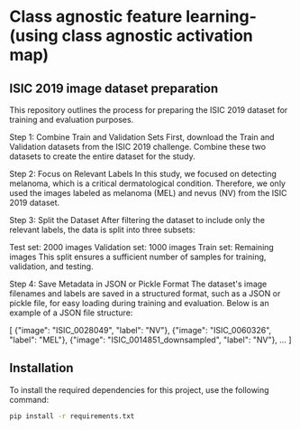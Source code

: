 # Class agnostic feature learning- (using class agnostic activation map)

## ISIC 2019 image dataset preparation
This repository outlines the process for preparing the ISIC 2019 dataset for training and evaluation purposes.

Step 1: Combine Train and Validation Sets
First, download the Train and Validation datasets from the ISIC 2019 challenge. Combine these two datasets to create the entire dataset for the study.

Step 2: Focus on Relevant Labels
In this study, we focused on detecting melanoma, which is a critical dermatological condition. Therefore, we only used the images labeled as melanoma (MEL) and nevus (NV) from the ISIC 2019 dataset.

Step 3: Split the Dataset
After filtering the dataset to include only the relevant labels, the data is split into three subsets:

Test set: 2000 images
Validation set: 1000 images
Train set: Remaining images
This split ensures a sufficient number of samples for training, validation, and testing.

Step 4: Save Metadata in JSON or Pickle Format
The dataset's image filenames and labels are saved in a structured format, such as a JSON or pickle file, for easy loading during training and evaluation. Below is an example of a JSON file structure:

[
    {"image": "ISIC_0028049", "label": "NV"},
    {"image": "ISIC_0060326", "label": "MEL"},
    {"image": "ISIC_0014851_downsampled", "label": "NV"},
    ...
]

## Installation

To install the required dependencies for this project, use the following command:

```bash
pip install -r requirements.txt
